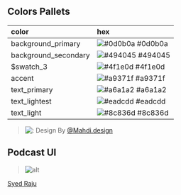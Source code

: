 ## Colors Pallets

| color                | hex                                                              |
| :------------------- | :--------------------------------------------------------------- |
| background_primary   | ![#0d0b0a](https://via.placeholder.com/10/0d0b0a?text=+) #0d0b0a |
| background_secondary | ![#494045](https://via.placeholder.com/10/494045?text=+) #494045 |
| $swatch_3            | ![#4f1e0d](https://via.placeholder.com/10/4f1e0d?text=+) #4f1e0d |
| accent               | ![#a9371f](https://via.placeholder.com/10/a9371f?text=+) #a9371f |
| text_primary         | ![#a6a1a2](https://via.placeholder.com/10/a6a1a2?text=+) #a6a1a2 |
| text_lightest        | ![#eadcdd](https://via.placeholder.com/10/eadcdd?text=+) #eadcdd |
| text_light           | ![#8c836d](https://via.placeholder.com/10/8c836d?text=+) #8c836d |

> ![:](https://cdn.dribbble.com/users/5080573/screenshots/17147578/media/71a6eb73cec9e79bc790aae08b377e7c.png)
> Design By [@Mahdi.design](https://dribbble.com/mahdigolizade)

## Podcast UI

> ![alt](https://cdn.dribbble.com/users/941250/screenshots/12187493/media/52799da4bae0d8a577b155ea6d841a54.png)

[Syed Raju](https://dribbble.com/shots/12187493/attachments/3808451?mode=media)

